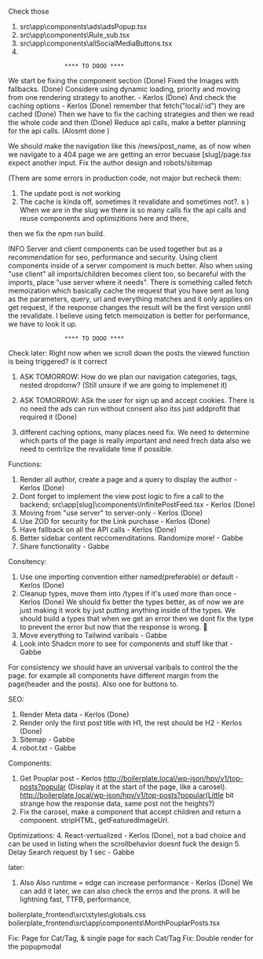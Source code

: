 
Check those
1. src\app\components\ads\adsPopup.tsx
2. src\app\components\Rule_sub.tsx
3. src\app\components\allSocialMediaButtons.tsx
4. 




                    **** TO DOOO ****

We start be fixing the component section (Done)
Fixed the Images with fallbacks. (Done)
Considere using dynamic loading, priority and moving from one rendering strategy to another. - Kerlos (Done)
And check the caching options - Kerlos (Done)
remember that fetch("local/:id") they are cached (Done)
Then we have to fix the caching strategies and then we read the whole code and then (Done)
Reduce api calls, make a better planning for the api calls. (Alosmt done )

We should make the navigation like this /news/post_name, as of now when we navigate to a 404 page we are getting an error becuase [slug]/page.tsx expect another input.
Fix the author design and robots/sitemap

(There are some errors in production code, not major but recheck them:

1. The update post is not working
2. The cache is kinda off, sometimes it revalidate and sometimes not?. s
   )
   When we are in the slug we there is so many calls
   fix the api calls and reuse components and optimizitions here and there,

then we fix the npm run build.

INFO
Server and client components can be used together but as a recommendation for seo, performance and security. Using client components inside of a server compoment is much better. Also when using "use client" all imports/children becomes client too, so becareful with the imports, place "use server where it needs". There is something called fetch memoization which basically cache the request that you have sent as long as the parameters, query, url and everything matches and it only applies on get request, if the response changes the result will be the first version until the revalidate. I believe using fetch memoization is better for performance, we have to look it up.

                    **** TO DOOO ****

Check later:
Right now when we scroll down the posts the viewed function is being triggered? is it correct

1. ASK TOMORROW: How do we plan our navigation categories, tags, nested dropdonw? (Still unsure if we are going to implemenet it)
2. ASK TOMORROW: ASk the user for sign up and accept cookies. There is no need the ads can run without consent also itss just addprofit that required it (Done)

3. different caching options, many places need fix. We need to determine which parts of the page is really important and need frech data also we need to centrlize the revalidate time if possible.

Functions:

1. Render all author, create a page and a query to display the author - Kerlos (Done)
2. Dont forget to implement the view post logic to fire a call to the backend; src\app[slug]\components\InfinitePostFeed.tsx - Kerlos (Done)
3. Moving from "use server" to server-only - Kerlos (Done)
4. Use ZOD for security for the Link purchase - Kerlos (Done)
5. Have fallback on all the API calls - Kerlos (Done)
6. Better sidebar content reccomenditations. Randomize more! - Gabbe
7. Share functionality - Gabbe

Consitency:

1. Use one importing convention either named(preferable) or default - Kerlos (Done)
2. Cleanup types, move them into /types if it's used more than once - Kerlos (Done) We should fix better the types better, as of now we are just making it work by just putting anything inside of the types. We should build a types that when we get an error then we dont fix the type to prevent the error but now that the response is wrong. 🤣
3. Move everything to Tailwind varibals - Gabbe
4. Look into Shadcn more to see for components and stuff like that - Gabbe

For consistency we should have an universal varibals to control the the page. for example all components have different margin from the page(header and the posts). Also one for buttons to.

SEO:

1. Render Meta data - Kerlos (Done)
2. Render only the first post title with H1, the rest should be H2 - Kerlos (Done)
3. Sitemap - Gabbe
4. robot.txt - Gabbe

Components:

1. Get Pouplar post - Kerlos http://boilerplate.local/wp-json/hpv/v1/top-posts?popular (Display it at the start of the page, like a carosel).
   http://boilerplate.local/wp-json/hpv/v1/top-posts?popular(Little bit strange how the response data, same post not the heights?)
2. Fix the carosel, make a component that accept children and return a component.
   stripHTML, getFeaturedImageUrl.

Optimizations: 4. React-vertualized - Kerlos (Done), not a bad choice and can be used in listing when the scrollbehavior doesnt fuck the design 5. Delay Search request by 1 sec - Gabbe

later:

1. Also Also runtime = edge can increase performance - Kerlos (Done) We can add it later, we can also check the erros and the prons. it will be lightning fast, TTFB, performance,

boilerplate_frontend\src\styles\globals.css
boilerplate_frontend\src\app\components\MonthPouplarPosts.tsx



Fix: Page for Cat/Tag, & single page for each Cat/Tag
Fix: Double render for the popupmodal